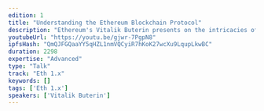 ```yaml
---
edition: 1
title: "Understanding the Ethereum Blockchain Protocol"
description: "Ethereum's Vitalik Buterin presents on the intricacies of the Ethereum Blockchain Protocol."
youtubeUrl: "https://youtu.be/gjwr-7PgpN8"
ipfsHash: "QmQJFGQaaYY5qHZL1nmVQCyiR7hKoK27wcXu9LqupLkwBC"
duration: 2298
expertise: "Advanced"
type: "Talk"
track: "Eth 1.x"
keywords: []
tags: ['Eth 1.x']
speakers: ['Vitalik Buterin']
---
```

